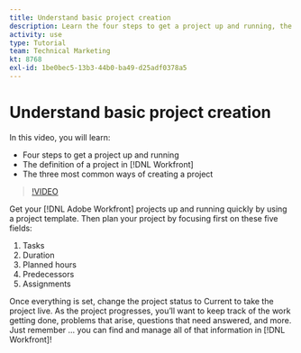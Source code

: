 ```yaml
---
title: Understand basic project creation
description: Learn the four steps to get a project up and running, the definition of a project in [!DNL Adobe Workfront], and the three most common ways of creating a project.
activity: use
type: Tutorial
team: Technical Marketing
kt: 8768
exl-id: 1be0bec5-13b3-44b0-ba49-d25adf0378a5
---
```

# Understand basic project creation

In this video, you will learn:

* Four steps to get a project up and running
* The definition of a project in [!DNL Workfront]
* The three most common ways of creating a project

>[!VIDEO](https://video.tv.adobe.com/v/335082/?quality=12)

Get your [!DNL Adobe Workfront] projects up and running quickly by using a project template. Then plan your project by focusing first on these five fields:

1. Tasks
1. Duration
1. Planned hours
1. Predecessors
1. Assignments

Once everything is set, change the project status to Current to take the project live. As the project progresses, you’ll want to keep track of the work getting done, problems that arise, questions that need answered, and more. Just remember ... you can find and manage all of that information in [!DNL Workfront]!
